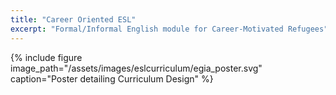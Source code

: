 ```yaml
---
title: "Career Oriented ESL"
excerpt: "Formal/Informal English module for Career-Motivated Refugees"
---
```

{% include figure image_path="/assets/images/eslcurriculum/egia_poster.svg" caption="Poster detailing Curriculum Design" %}